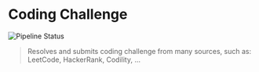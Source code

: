 # Coding Challenge

![Pipeline Status](https://github.com/wherevn/coding-challenge/workflows/Go/badge.svg)

> Resolves and submits coding challenge from many sources, such as: LeetCode, HackerRank, Codility, ...

